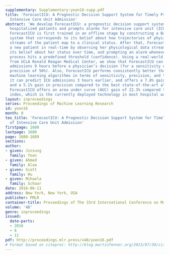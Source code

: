 ```yaml
---
supplementary: Supplementary:yoon16-supp.pdf
title: 'ForecastICU: A Prognostic Decision Support System for Timely Prediction of
  Intensive Care Unit Admission'
abstract: 'We develop ForecastICU: a prognostic decision support system that monitors
  hospitalized patients and prompts alarms for intensive care unit (ICU) admissions.
  ForecastICU is first trained in an offline stage by constructing a Bayesian belief
  system that corresponds to its belief about how trajectories of physiological data
  streams of the patient map to a clinical status. After that, ForecastICU monitors
  a new patient in real-time by observing her physiological data stream, updating
  its belief about her status over time, and prompting an alarm whenever its belief
  process hits a predefined threshold (confidence). Using a real-world dataset obtained
  from UCLA Ronald Reagan Medical Center, we show that ForecastICU can predict ICU
  admissions 9 hours before a physician’s decision (for a sensitivity of 40% and a
  precision of 50%). Also, ForecastICU performs consistently better than other state-of-the-art
  machine learning algorithms in terms of sensitivity, precision, and timeliness:
  it can predict ICU admissions 3 hours earlier, and offers a 7.8% gain in sensitivity
  and a 5.1% gain in precision compared to the best state-of-the-art algorithm. Moreover,
  ForecastICU offers an area under curve (AUC) gain of 22.3% compared to the Rothman
  index, which is the currently deployed technology in most hospital wards.'
layout: inproceedings
series: Proceedings of Machine Learning Research
id: yoon16
month: 0
tex_title: 'ForecastICU: A Prognostic Decision Support System for Timely Prediction
  of Intensive Care Unit Admission'
firstpage: 1680
lastpage: 1689
page: 1680-1689
sections: 
author:
- given: Jinsung
  family: Yoon
- given: Ahmed
  family: Alaa
- given: Scott
  family: Hu
- given: Mihaela
  family: Schaar
date: 2016-06-11
address: New York, New York, USA
publisher: PMLR
container-title: Proceedings of The 33rd International Conference on Machine Learning
volume: '48'
genre: inproceedings
issued:
  date-parts:
  - 2016
  - 6
  - 11
pdf: http://proceedings.mlr.press/v48/yoon16.pdf
# Format based on citeproc: http://blog.martinfenner.org/2013/07/30/citeproc-yaml-for-bibliographies/
---
```

